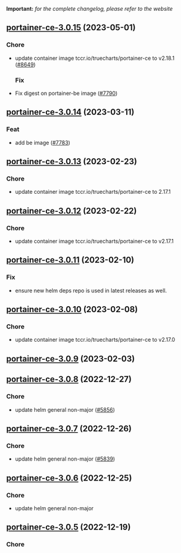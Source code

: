 **Important:**
*for the complete changelog, please refer to the website*




## [portainer-ce-3.0.15](https://github.com/truecharts/charts/compare/portainer-ce-3.0.14...portainer-ce-3.0.15) (2023-05-01)

### Chore

- update container image tccr.io/truecharts/portainer-ce to v2.18.1 ([#8649](https://github.com/truecharts/charts/issues/8649))
  
  ### Fix

- Fix digest on portainer-be image ([#7790](https://github.com/truecharts/charts/issues/7790))
  
  


## [portainer-ce-3.0.14](https://github.com/truecharts/charts/compare/portainer-ce-3.0.13...portainer-ce-3.0.14) (2023-03-11)

### Feat

- add be image ([#7783](https://github.com/truecharts/charts/issues/7783))
  
  


## [portainer-ce-3.0.13](https://github.com/truecharts/charts/compare/portainer-ce-3.0.12...portainer-ce-3.0.13) (2023-02-23)

### Chore

- update container image tccr.io/truecharts/portainer-ce to 2.17.1
  
  


## [portainer-ce-3.0.12](https://github.com/truecharts/charts/compare/portainer-ce-3.0.11...portainer-ce-3.0.12) (2023-02-22)

### Chore

- update container image tccr.io/truecharts/portainer-ce to v2.17.1
  
  


## [portainer-ce-3.0.11](https://github.com/truecharts/charts/compare/portainer-ce-3.0.10...portainer-ce-3.0.11) (2023-02-10)

### Fix

- ensure new helm deps repo is used in latest releases as well.
  
  


## [portainer-ce-3.0.10](https://github.com/truecharts/charts/compare/portainer-ce-3.0.9...portainer-ce-3.0.10) (2023-02-08)

### Chore

- update container image tccr.io/truecharts/portainer-ce to v2.17.0
  
  


## [portainer-ce-3.0.9](https://github.com/truecharts/charts/compare/portainer-ce-3.0.8...portainer-ce-3.0.9) (2023-02-03)




## [portainer-ce-3.0.8](https://github.com/truecharts/charts/compare/portainer-ce-3.0.7...portainer-ce-3.0.8) (2022-12-27)

### Chore

- update helm general non-major ([#5856](https://github.com/truecharts/charts/issues/5856))
  
  


## [portainer-ce-3.0.7](https://github.com/truecharts/charts/compare/portainer-ce-3.0.6...portainer-ce-3.0.7) (2022-12-26)

### Chore

- update helm general non-major ([#5839](https://github.com/truecharts/charts/issues/5839))
  
  


## [portainer-ce-3.0.6](https://github.com/truecharts/charts/compare/portainer-ce-3.0.5...portainer-ce-3.0.6) (2022-12-25)

### Chore

- update helm general non-major
  
  


## [portainer-ce-3.0.5](https://github.com/truecharts/charts/compare/portainer-ce-3.0.4...portainer-ce-3.0.5) (2022-12-19)

### Chore
